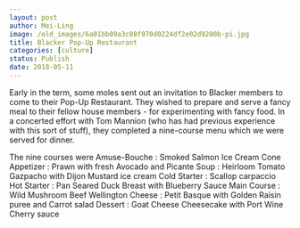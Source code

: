 ```yaml
---
layout: post
author: Mei-Ling
image: /old_images/6a01bb09a3c88f970d0224df2e02d9200b-pi.jpg
title: Blacker Pop-Up Restaurant
categories: [culture]
status: Publish
date: 2018-05-11
---
```


Early in the term, some moles sent out an invitation to Blacker members to come to their Pop-Up Restaurant. They wished to prepare and serve a fancy meal to their fellow house members - for experimenting with fancy food. In a concerted effort with Tom Mannion (who has had previous experience with this sort of stuff), they completed a nine-course menu which we were served for dinner.

The nine courses were
Amuse-Bouche : Smoked Salmon Ice Cream Cone
Appetizer : Prawn with fresh Avocado and Picante
Soup : Heirloom Tomato Gazpacho with Dijon Mustard ice cream
Cold Starter : Scallop carpaccio
Hot Starter : Pan Seared Duck Breast with Blueberry Sauce
Main Course : Wild Mushroom Beef Wellington
Cheese : Petit Basque with Golden Raisin puree and Carrot salad
Dessert : Goat Cheese Cheesecake with Port Wine Cherry sauce
